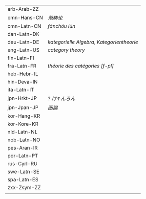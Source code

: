 | | |
|-|-|
| arb-Arab-ZZ |  |
| cmn-Hans-CN | _范畴论_ |
| cmn-Latn-CN | _fànchóu lùn_ |
| dan-Latn-DK |  |
| deu-Latn-DE | _kategorielle Algebra_, _Kategorientheorie_ |
| eng-Latn-US | _category theory_ |
| fin-Latn-FI |  |
| fra-Latn-FR | _théorie des catégories [f-pl]_ |
| heb-Hebr-IL |  |
| hin-Deva-IN |  |
| ita-Latn-IT |  |
| jpn-Hrkt-JP | ? _け↑んろん_ |
| jpn-Jpan-JP | _圏論_ |
| kor-Hang-KR |  |
| kor-Kore-KR |  |
| nld-Latn-NL |  |
| nob-Latn-NO |  |
| pes-Aran-IR |  |
| por-Latn-PT |  |
| rus-Cyrl-RU |  |
| swe-Latn-SE |  |
| spa-Latn-ES |  |
| zxx-Zsym-ZZ |  |
|  |  |
